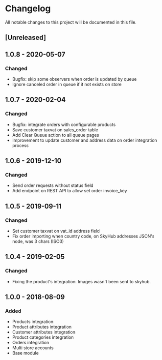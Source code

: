 # Changelog
All notable changes to this project will be documented in this file.

## [Unreleased]

## 1.0.8 - 2020-05-07
### Changed
- Bugfix: skip some observers when order is updated by queue
- Ignore canceled order in queue if it not exists on store

## 1.0.7 - 2020-02-04
### Changed
- Bugfix: integrate orders with configurable products
- Save customer taxvat on sales_order table
- Add Clear Queue action to all queue pages
- Improvement to update customer and address data on order integration process

## 1.0.6 - 2019-12-10
### Changed
- Send order requests without status field
- Add endpoint on REST API to allow set order invoice_key

## 1.0.5 - 2019-09-11
### Changed
- Set customer taxvat on vat_id address field
- Fix order importing when country code, on SkyHub addresses JSON's node, was 3 chars (ISO3)

## 1.0.4 - 2019-02-05
### Changed
- Fixing the product's integration. Images wasn't been sent to skyhub.

## 1.0.0 - 2018-08-09
### Added
- Products integration
- Product attributes integration
- Customer attributes integration
- Product categories integration
- Orders integration
- Multi store accounts
- Base module
